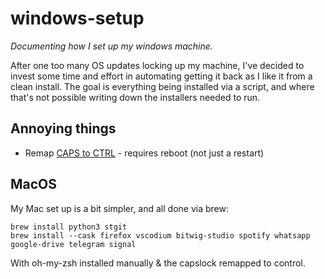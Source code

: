 # windows-setup
_Documenting how I set up my windows machine._

After one too many OS updates locking up my machine, I've decided to invest some time and effort in automating getting it back as I like it from a clean install. The goal is everything being installed via a script, and where that's not possible writing down the installers needed to run.

## Annoying things
- Remap [CAPS to CTRL](https://gist.github.com/joshschmelzle/5e88dabc71014d7427ff01bca3fed33d) - requires reboot (not just a restart)

## MacOS

My Mac set up is a bit simpler, and all done via brew:

```
brew install python3 stgit
brew install --cask firefox vscodium bitwig-studio spotify whatsapp google-drive telegram signal
```

With oh-my-zsh installed manually & the capslock remapped to control.

